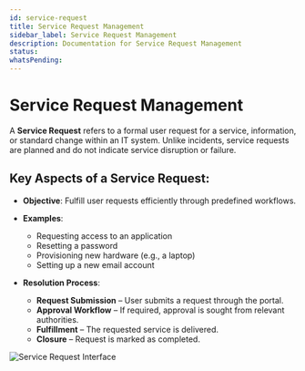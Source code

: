 ```yaml
---
id: service-request
title: Service Request Management
sidebar_label: Service Request Management
description: Documentation for Service Request Management
status: 
whatsPending: 
---
```


# Service Request Management

A **Service Request** refers to a formal user request for a service, information, or standard change within an IT system. Unlike incidents, service requests are planned and do not indicate service disruption or failure.

## Key Aspects of a Service Request:

- **Objective**: Fulfill user requests efficiently through predefined workflows.

- **Examples**:
  - Requesting access to an application
  - Resetting a password
  - Provisioning new hardware (e.g., a laptop)
  - Setting up a new email account

- **Resolution Process**:
  - **Request Submission** – User submits a request through the portal.
  - **Approval Workflow** – If required, approval is sought from relevant authorities.
  - **Fulfillment** – The requested service is delivered.
  - **Closure** – Request is marked as completed.

![Service Request Interface](/img/Helpdesk/Service_Request.png)

